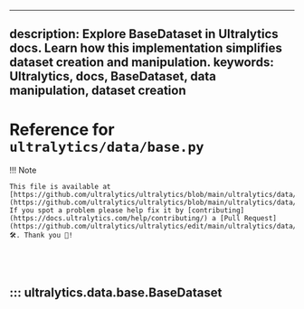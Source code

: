 ______________________________________________________________________

## description: Explore BaseDataset in Ultralytics docs. Learn how this implementation simplifies dataset creation and manipulation. keywords: Ultralytics, docs, BaseDataset, data manipulation, dataset creation

# Reference for `ultralytics/data/base.py`

!!! Note

```
This file is available at [https://github.com/ultralytics/ultralytics/blob/main/ultralytics/data/base.py](https://github.com/ultralytics/ultralytics/blob/main/ultralytics/data/base.py). If you spot a problem please help fix it by [contributing](https://docs.ultralytics.com/help/contributing/) a [Pull Request](https://github.com/ultralytics/ultralytics/edit/main/ultralytics/data/base.py) 🛠️. Thank you 🙏!
```

<br><br>

## ::: ultralytics.data.base.BaseDataset

<br><br>
